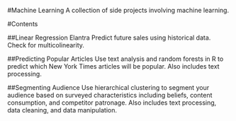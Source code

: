 #Machine Learning
A collection of side projects involving machine learning.

#Contents

##Linear Regression Elantra
Predict future sales using historical data. Check for multicolinearity.

##Predicting Popular Articles
Use text analysis and random forests in R to predict which New York Times articles will be popular. Also includes text processing.

##Segmenting Audience
Use hierarchical clustering to segment your audience based on surveyed characteristics including beliefs, content consumption, and competitor patronage. Also includes text processing, data cleaning, and data manipulation. 


